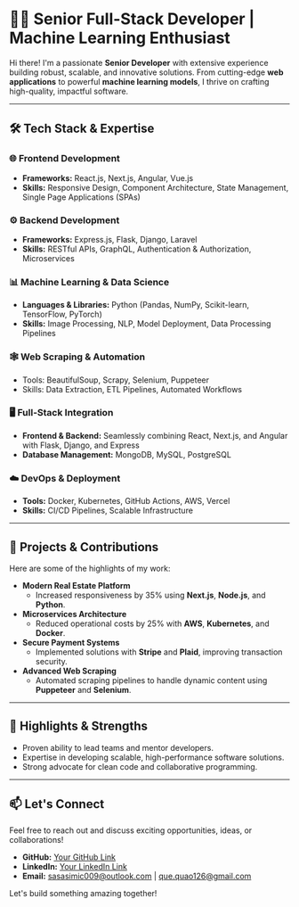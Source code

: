 # 👨‍💻 Senior Full-Stack Developer | Machine Learning Enthusiast

Hi there! I'm a passionate **Senior Developer** with extensive experience building robust, scalable, and innovative solutions. From cutting-edge **web applications** to powerful **machine learning models**, I thrive on crafting high-quality, impactful software.

---

## 🛠️ Tech Stack & Expertise

### 🌐 **Frontend Development**
- **Frameworks:** React.js, Next.js, Angular, Vue.js  
- **Skills:** Responsive Design, Component Architecture, State Management, Single Page Applications (SPAs)  

### ⚙️ **Backend Development**
- **Frameworks:** Express.js, Flask, Django, Laravel  
- **Skills:** RESTful APIs, GraphQL, Authentication & Authorization, Microservices  

### 📊 **Machine Learning & Data Science**
- **Languages & Libraries:** Python (Pandas, NumPy, Scikit-learn, TensorFlow, PyTorch)  
- **Skills:** Image Processing, NLP, Model Deployment, Data Processing Pipelines  

### 🕸️ **Web Scraping & Automation**
- Tools: BeautifulSoup, Scrapy, Selenium, Puppeteer  
- Skills: Data Extraction, ETL Pipelines, Automated Workflows  

### 🖥️ **Full-Stack Integration**
- **Frontend & Backend:** Seamlessly combining React, Next.js, and Angular with Flask, Django, and Express  
- **Database Management:** MongoDB, MySQL, PostgreSQL  

### ☁️ **DevOps & Deployment**
- **Tools:** Docker, Kubernetes, GitHub Actions, AWS, Vercel  
- **Skills:** CI/CD Pipelines, Scalable Infrastructure  

---

## 🚀 Projects & Contributions
Here are some of the highlights of my work:  
- **Modern Real Estate Platform**  
  - Increased responsiveness by 35% using **Next.js**, **Node.js**, and **Python**.  
- **Microservices Architecture**  
  - Reduced operational costs by 25% with **AWS**, **Kubernetes**, and **Docker**.  
- **Secure Payment Systems**  
  - Implemented solutions with **Stripe** and **Plaid**, improving transaction security.  
- **Advanced Web Scraping**  
  - Automated scraping pipelines to handle dynamic content using **Puppeteer** and **Selenium**.  

---

## 🌟 Highlights & Strengths
- Proven ability to lead teams and mentor developers.  
- Expertise in developing scalable, high-performance software solutions.  
- Strong advocate for clean code and collaborative programming.  

---

## 📫 Let's Connect
Feel free to reach out and discuss exciting opportunities, ideas, or collaborations!  

- **GitHub:** [Your GitHub Link](https://github.com/topdev126)  
- **LinkedIn:** [Your LinkedIn Link](https://www.linkedin.com/in/sasa-simic-a31588326/)  
- **Email:** sasasimic009@outlook.com | que.quao126@gmail.com

Let's build something amazing together!  
